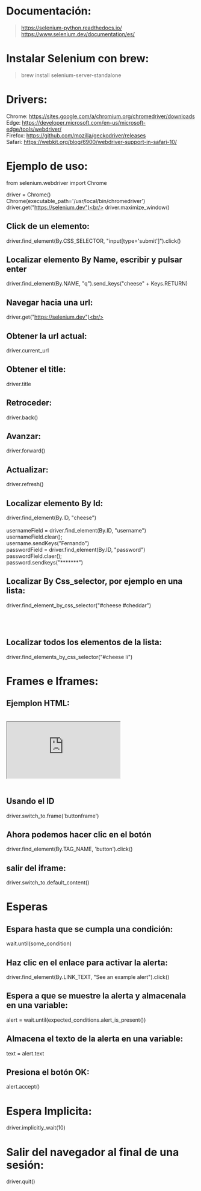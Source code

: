 # Documentación:
> https://selenium-python.readthedocs.io/<br/>
> https://www.selenium.dev/documentation/es/

# Instalar Selenium con brew:<br>
> brew install selenium-server-standalone

# Drivers:<br/>
Chrome:	https://sites.google.com/a/chromium.org/chromedriver/downloads<br/>
Edge:	https://developer.microsoft.com/en-us/microsoft-edge/tools/webdriver/<br/>
Firefox:	https://github.com/mozilla/geckodriver/releases<br/>
Safari:	https://webkit.org/blog/6900/webdriver-support-in-safari-10/<br/>

# Ejemplo de uso:<br/>
from selenium.webdriver import Chrome<br/>

driver = Chrome()<br/>
Chrome(executable_path='/usr/local/bin/chromedriver')<br/>
driver.get("https://selenium.dev")<br/>
driver.maximize_window()<br/>

## Click de un elemento:<br/>
driver.find_element(By.CSS_SELECTOR, "input[type='submit']").click()<br/>

## Localizar elemento By Name, escribir y pulsar enter<br/>
driver.find_element(By.NAME, "q").send_keys("cheese" + Keys.RETURN)<br/>

## Navegar hacia una url:<br/>
driver.get("https://selenium.dev")<br/>

## Obtener la url actual:<br/>
driver.current_url<br/>

## Obtener el title:<br/>
driver.title<br/>

## Retroceder:<br/>
driver.back()<br/>

## Avanzar:<br/>
driver.forward()<br/>

## Actualizar:<br/>
driver.refresh()<br/>

## Localizar elemento By Id:<br/>
driver.find_element(By.ID, "cheese")<br/>
<br/>
usernameField = driver.find_element(By.ID, "username")<br/>
usernameField.clear();<br/>
username.sendKeys("Fernando")<br/>
passwordField = driver.find_element(By.ID, "password")<br/>
passwordField.claer();<br/>
password.sendkeys("*******")<br/>

## Localizar By Css_selector, por ejemplo en una lista:<br/>
driver.find_element_by_css_selector("#cheese #cheddar")<br/>
<br/>
<!--- <ol id=cheese><br/>
 <li id=cheddar>…<br/>
 <li id=brie>…<br/>
 <li id=rochefort>…<br/>
 <li id=camembert>...<br/>
 </ul>--><br/>

## Localizar todos los elementos de la lista:<br/>
driver.find_elements_by_css_selector("#cheese li")<br/>

# Frames e Iframes:<br/>
Ejemplon HTML:<br/>
--------------
<div id="modal"><br/>
  <iframe id="buttonframe" name="myframe"  src="https://seleniumhq.github.io"><br/>
   <button>Click here</button><br/>
 </iframe><br/>
</div><br/>

Usando el ID<br/>
------------
driver.switch_to.frame('buttonframe')<br/>

Ahora podemos hacer clic en el botón<br/>
------------------------------------
driver.find_element(By.TAG_NAME, 'button').click()<br/>

## salir del iframe:<br/>
driver.switch_to.default_content()<br/>

# Esperas<br/>
Espara hasta que se cumpla una condición:<br/>
-----------------------------------------
wait.until(some_condition)<br/>

Haz clic en el enlace para activar la alerta:<br/>
---------------------------------------------
driver.find_element(By.LINK_TEXT, "See an example alert").click()<br/>

Espera a que se muestre la alerta y almacenala en una variable:<br/>
---------------------------------------------------------------
alert = wait.until(expected_conditions.alert_is_present())<br/>

Almacena el texto de la alerta en una variable:<br/>
-----------------------------------------------
text = alert.text<br/>

Presiona el botón OK:<br/>
--------------------
alert.accept()<br/>

# Espera Implicita:<br/>
driver.implicitly_wait(10)<br/>

# Salir del navegador al final de una sesión:<br/>
driver.quit()<br/>
